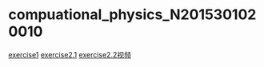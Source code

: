 # compuational_physics_N2015301020010
[exercise1](https://github.com/wsdymyp/compuational_physics_N2015301020010/blob/master/Exercise1)
[exercise2.1](https://github.com/wsdymyp/compuational_physics_N2015301020010/blob/master/Exercise1)
[exercise2.2视频](https://github.com/wsdymyp/compuational_physics_N2015301020010/blob/master/2.mov)
